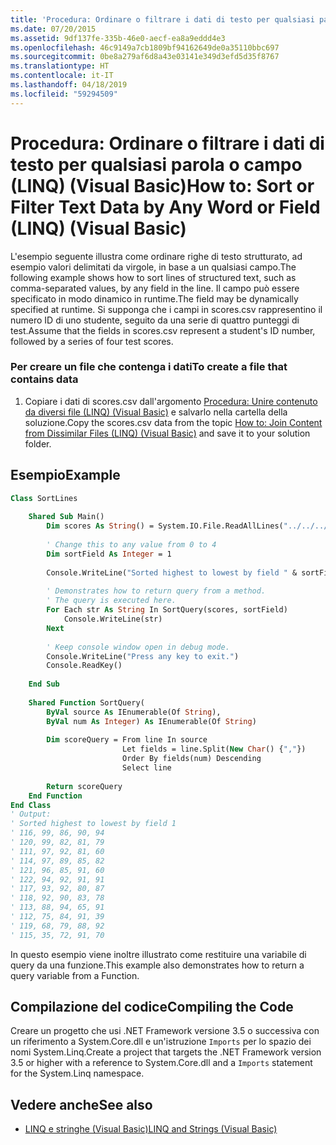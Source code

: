 ```yaml
---
title: 'Procedura: Ordinare o filtrare i dati di testo per qualsiasi parola o campo (LINQ) (Visual Basic)'
ms.date: 07/20/2015
ms.assetid: 9df137fe-335b-46e0-aecf-ea8a9eddd4e3
ms.openlocfilehash: 46c9149a7cb1809bf94162649de0a35110bbc697
ms.sourcegitcommit: 0be8a279af6d8a43e03141e349d3efd5d35f8767
ms.translationtype: HT
ms.contentlocale: it-IT
ms.lasthandoff: 04/18/2019
ms.locfileid: "59294509"
---
```

# <a name="how-to-sort-or-filter-text-data-by-any-word-or-field-linq-visual-basic"></a><span data-ttu-id="914f3-102">Procedura: Ordinare o filtrare i dati di testo per qualsiasi parola o campo (LINQ) (Visual Basic)</span><span class="sxs-lookup"><span data-stu-id="914f3-102">How to: Sort or Filter Text Data by Any Word or Field (LINQ) (Visual Basic)</span></span>
<span data-ttu-id="914f3-103">L'esempio seguente illustra come ordinare righe di testo strutturato, ad esempio valori delimitati da virgole, in base a un qualsiasi campo.</span><span class="sxs-lookup"><span data-stu-id="914f3-103">The following example shows how to sort lines of structured text, such as comma-separated values, by any field in the line.</span></span> <span data-ttu-id="914f3-104">Il campo può essere specificato in modo dinamico in runtime.</span><span class="sxs-lookup"><span data-stu-id="914f3-104">The field may be dynamically specified at runtime.</span></span> <span data-ttu-id="914f3-105">Si supponga che i campi in scores.csv rappresentino il numero ID di uno studente, seguito da una serie di quattro punteggi di test.</span><span class="sxs-lookup"><span data-stu-id="914f3-105">Assume that the fields in scores.csv represent a student's ID number, followed by a series of four test scores.</span></span>  
  
### <a name="to-create-a-file-that-contains-data"></a><span data-ttu-id="914f3-106">Per creare un file che contenga i dati</span><span class="sxs-lookup"><span data-stu-id="914f3-106">To create a file that contains data</span></span>  
  
1. <span data-ttu-id="914f3-107">Copiare i dati di scores.csv dall'argomento [Procedura: Unire contenuto da diversi file (LINQ) (Visual Basic)](../../../../visual-basic/programming-guide/concepts/linq/how-to-join-content-from-dissimilar-files-linq.md) e salvarlo nella cartella della soluzione.</span><span class="sxs-lookup"><span data-stu-id="914f3-107">Copy the scores.csv data from the topic [How to: Join Content from Dissimilar Files (LINQ) (Visual Basic)](../../../../visual-basic/programming-guide/concepts/linq/how-to-join-content-from-dissimilar-files-linq.md) and save it to your solution folder.</span></span>  
  
## <a name="example"></a><span data-ttu-id="914f3-108">Esempio</span><span class="sxs-lookup"><span data-stu-id="914f3-108">Example</span></span>  
  
```vb  
Class SortLines  
  
    Shared Sub Main()  
        Dim scores As String() = System.IO.File.ReadAllLines("../../../scores.csv")  
  
        ' Change this to any value from 0 to 4  
        Dim sortField As Integer = 1  
  
        Console.WriteLine("Sorted highest to lowest by field " & sortField)  
  
        ' Demonstrates how to return query from a method.  
        ' The query is executed here.  
        For Each str As String In SortQuery(scores, sortField)  
            Console.WriteLine(str)  
        Next  
  
        ' Keep console window open in debug mode.  
        Console.WriteLine("Press any key to exit.")  
        Console.ReadKey()  
  
    End Sub  
  
    Shared Function SortQuery(  
        ByVal source As IEnumerable(Of String),   
        ByVal num As Integer) As IEnumerable(Of String)  
  
        Dim scoreQuery = From line In source   
                         Let fields = line.Split(New Char() {","})   
                         Order By fields(num) Descending   
                         Select line  
  
        Return scoreQuery  
    End Function  
End Class  
' Output:  
' Sorted highest to lowest by field 1  
' 116, 99, 86, 90, 94  
' 120, 99, 82, 81, 79  
' 111, 97, 92, 81, 60  
' 114, 97, 89, 85, 82  
' 121, 96, 85, 91, 60  
' 122, 94, 92, 91, 91  
' 117, 93, 92, 80, 87  
' 118, 92, 90, 83, 78  
' 113, 88, 94, 65, 91  
' 112, 75, 84, 91, 39  
' 119, 68, 79, 88, 92  
' 115, 35, 72, 91, 70  
```  
  
 <span data-ttu-id="914f3-109">In questo esempio viene inoltre illustrato come restituire una variabile di query da una funzione.</span><span class="sxs-lookup"><span data-stu-id="914f3-109">This example also demonstrates how to return a query variable from a Function.</span></span>  
  
## <a name="compiling-the-code"></a><span data-ttu-id="914f3-110">Compilazione del codice</span><span class="sxs-lookup"><span data-stu-id="914f3-110">Compiling the Code</span></span>  
 <span data-ttu-id="914f3-111">Creare un progetto che usi .NET Framework versione 3.5 o successiva con un riferimento a System.Core.dll e un'istruzione `Imports` per lo spazio dei nomi System.Linq.</span><span class="sxs-lookup"><span data-stu-id="914f3-111">Create a project that targets the .NET Framework version 3.5 or higher with a reference to System.Core.dll and a `Imports` statement for the System.Linq namespace.</span></span>  
  
## <a name="see-also"></a><span data-ttu-id="914f3-112">Vedere anche</span><span class="sxs-lookup"><span data-stu-id="914f3-112">See also</span></span>

- [<span data-ttu-id="914f3-113">LINQ e stringhe (Visual Basic)</span><span class="sxs-lookup"><span data-stu-id="914f3-113">LINQ and Strings (Visual Basic)</span></span>](../../../../visual-basic/programming-guide/concepts/linq/linq-and-strings.md)
